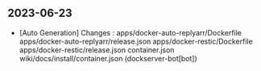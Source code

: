 
## 2023-06-23
 * [Auto Generation] Changes : apps/docker-auto-replyarr/Dockerfile apps/docker-auto-replyarr/release.json apps/docker-restic/Dockerfile apps/docker-restic/release.json container.json wiki/docs/install/container.json (dockserver-bot[bot])
